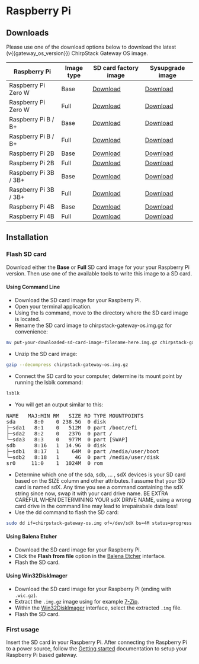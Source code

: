 # Raspberry Pi

## Downloads

Please use one of the download options below to download the latest
(v{{gateway_os_version}}) ChirpStack Gateway OS image. 

| Raspberry Pi | Image type | SD card factory image | Sysupgrade image |
| ------------ | ---------- | --------------------- | ---------------- |
| Raspberry Pi Zero W | Base | [Download](https://artifacts.chirpstack.io/downloads/chirpstack-gateway-os/{{gateway_os_version}}/raspberrypi/bcm27xx/bcm2708/chirpstack-gateway-os-{{gateway_os_version}}-base-bcm27xx-bcm2708-rpi-squashfs-factory.img.gz) | [Download](https://artifacts.chirpstack.io/downloads/chirpstack-gateway-os/{{gateway_os_version}}/raspberrypi/bcm27xx/bcm2708/chirpstack-gateway-os-{{gateway_os_version}}-base-bcm27xx-bcm2708-rpi-squashfs-sysupgrade.img.gz) |
| Raspberry Pi Zero W | Full | [Download](https://artifacts.chirpstack.io/downloads/chirpstack-gateway-os/{{gateway_os_version}}/raspberrypi/bcm27xx/bcm2708/chirpstack-gateway-os-{{gateway_os_version}}-full-bcm27xx-bcm2708-rpi-squashfs-factory.img.gz) | [Download](https://artifacts.chirpstack.io/downloads/chirpstack-gateway-os/{{gateway_os_version}}/raspberrypi/bcm27xx/bcm2708/chirpstack-gateway-os-{{gateway_os_version}}-full-bcm27xx-bcm2708-rpi-squashfs-sysupgrade.img.gz) |
| Raspberry Pi B / B+ | Base | [Download](https://artifacts.chirpstack.io/downloads/chirpstack-gateway-os/{{gateway_os_version}}/raspberrypi/bcm27xx/bcm2708/chirpstack-gateway-os-{{gateway_os_version}}-base-bcm27xx-bcm2708-rpi-squashfs-factory.img.gz) | [Download](https://artifacts.chirpstack.io/downloads/chirpstack-gateway-os/{{gateway_os_version}}/raspberrypi/bcm27xx/bcm2708/chirpstack-gateway-os-{{gateway_os_version}}-base-bcm27xx-bcm2708-rpi-squashfs-sysupgrade.img.gz) |
| Raspberry Pi B / B+ | Full | [Download](https://artifacts.chirpstack.io/downloads/chirpstack-gateway-os/{{gateway_os_version}}/raspberrypi/bcm27xx/bcm2708/chirpstack-gateway-os-{{gateway_os_version}}-full-bcm27xx-bcm2708-rpi-squashfs-factory.img.gz) | [Download](https://artifacts.chirpstack.io/downloads/chirpstack-gateway-os/{{gateway_os_version}}/raspberrypi/bcm27xx/bcm2708/chirpstack-gateway-os-{{gateway_os_version}}-full-bcm27xx-bcm2708-rpi-squashfs-sysupgrade.img.gz) |
| Raspberry Pi 2B | Base | [Download](https://artifacts.chirpstack.io/downloads/chirpstack-gateway-os/{{gateway_os_version}}/raspberrypi/bcm27xx/bcm2709/chirpstack-gateway-os-{{gateway_os_version}}-base-bcm27xx-bcm2709-rpi-2-squashfs-factory.img.gz) | [Download](https://artifacts.chirpstack.io/downloads/chirpstack-gateway-os/{{gateway_os_version}}/raspberrypi/bcm27xx/bcm2709/chirpstack-gateway-os-{{gateway_os_version}}-base-bcm27xx-bcm2709-rpi-2-squashfs-sysupgrade.img.gz) |
| Raspberry Pi 2B | Full | [Download](https://artifacts.chirpstack.io/downloads/chirpstack-gateway-os/{{gateway_os_version}}/raspberrypi/bcm27xx/bcm2709/chirpstack-gateway-os-{{gateway_os_version}}-full-bcm27xx-bcm2709-rpi-2-squashfs-factory.img.gz) | [Download](https://artifacts.chirpstack.io/downloads/chirpstack-gateway-os/{{gateway_os_version}}/raspberrypi/bcm27xx/bcm2709/chirpstack-gateway-os-{{gateway_os_version}}-full-bcm27xx-bcm2709-rpi-2-squashfs-sysupgrade.img.gz) |
| Raspberry Pi 3B / 3B+ | Base | [Download](https://artifacts.chirpstack.io/downloads/chirpstack-gateway-os/{{gateway_os_version}}/raspberrypi/bcm27xx/bcm2709/chirpstack-gateway-os-{{gateway_os_version}}-base-bcm27xx-bcm2709-rpi-2-squashfs-factory.img.gz) | [Download](https://artifacts.chirpstack.io/downloads/chirpstack-gateway-os/{{gateway_os_version}}/raspberrypi/bcm27xx/bcm2709/chirpstack-gateway-os-{{gateway_os_version}}-base-bcm27xx-bcm2709-rpi-2-squashfs-sysupgrade.img.gz) |
| Raspberry Pi 3B / 3B+ | Full | [Download](https://artifacts.chirpstack.io/downloads/chirpstack-gateway-os/{{gateway_os_version}}/raspberrypi/bcm27xx/bcm2709/chirpstack-gateway-os-{{gateway_os_version}}-full-bcm27xx-bcm2709-rpi-2-squashfs-factory.img.gz) | [Download](https://artifacts.chirpstack.io/downloads/chirpstack-gateway-os/{{gateway_os_version}}/raspberrypi/bcm27xx/bcm2709/chirpstack-gateway-os-{{gateway_os_version}}-full-bcm27xx-bcm2709-rpi-2-squashfs-sysupgrade.img.gz) |
| Raspberry Pi 4B | Base | [Download](https://artifacts.chirpstack.io/downloads/chirpstack-gateway-os/{{gateway_os_version}}/raspberrypi/bcm27xx/bcm2709/chirpstack-gateway-os-{{gateway_os_version}}-base-bcm27xx-bcm2709-rpi-2-squashfs-factory.img.gz) | [Download](https://artifacts.chirpstack.io/downloads/chirpstack-gateway-os/{{gateway_os_version}}/raspberrypi/bcm27xx/bcm2709/chirpstack-gateway-os-{{gateway_os_version}}-base-bcm27xx-bcm2709-rpi-2-squashfs-sysupgrade.img.gz) |
| Raspberry Pi 4B | Full | [Download](https://artifacts.chirpstack.io/downloads/chirpstack-gateway-os/{{gateway_os_version}}/raspberrypi/bcm27xx/bcm2709/chirpstack-gateway-os-{{gateway_os_version}}-full-bcm27xx-bcm2709-rpi-2-squashfs-factory.img.gz) | [Download](https://artifacts.chirpstack.io/downloads/chirpstack-gateway-os/{{gateway_os_version}}/raspberrypi/bcm27xx/bcm2709/chirpstack-gateway-os-{{gateway_os_version}}-full-bcm27xx-bcm2709-rpi-2-squashfs-sysupgrade.img.gz) |

## Installation

### Flash SD card

Download either the **Base** or **Full** SD card image for your your Raspberry
Pi version. Then use one of the available tools to write this image to a SD
card.

#### Using Command Line

* Download the SD card image for your Raspberry Pi.
* Open your terminal application.
* Using the ls command, move to the directory where the SD card image is located.
* Rename the SD card image to chirpstack-gateway-os.img.gz for convenience:
```bash
mv put-your-downloaded-sd-card-image-filename-here.img.gz chirpstack-gateway-os.img.gz
```
* Unzip the SD card image:
```bash
gzip --decompress chirpstack-gateway-os.img.gz
```
* Connect the SD card to your computer, determine its mount point by running the lsblk command:
```bash
lsblk
```
* You will get an output similar to this:
<pre>NAME   MAJ:MIN RM   SIZE RO TYPE MOUNTPOINTS
sda      8:0    0 238.5G  0 disk 
├─sda1   8:1    0   512M  0 part /boot/efi
├─sda2   8:2    0   237G  0 part /
└─sda3   8:3    0   977M  0 part [SWAP]
sdb      8:16   1  14.9G  0 disk 
├─sdb1   8:17   1    64M  0 part /media/user/boot
└─sdb2   8:18   1     4G  0 part /media/user/disk
sr0     11:0    1  1024M  0 rom </pre>
* Determine which one of the sda, sdb, ... , sdX devices is your SD card based on the SIZE column and other attributes. I assume that your SD card is named sdX. Any time you see a command containing the sdX string since now, swap it with your card drive name. BE EXTRA CAREFUL WHEN DETERMINING YOUR sdX DRIVE NAME, using a wrong card drive in the command line may lead to irrepairabale data loss!
* Use the dd command to flash the SD card:
```bash
sudo dd if=chirpstack-gateway-os.img of=/dev/sdX bs=4M status=progress
```

#### Using Balena Etcher

* Download the SD card image for your Raspberry Pi.
* Click the **Flash from file** option in the [Balena Etcher](https://www.balena.io/etcher/) interface.
* Flash the SD card.

#### Using Win32DiskImager

* Download the SD card image for your Raspberry Pi (ending with `.wic.gz`).
* Extract the `.img.gz` image using for example [7-Zip](https://www.7-zip.org/).
* Within the [Win32DiskImager](http://sourceforge.net/projects/win32diskimager/) interface, select the extracted `.img` file.
* Flash the SD card.

### First usage

Insert the SD card in your Raspberry Pi. After connecting the Raspberry Pi to a
power source, follow the [Getting started](../getting-started.md)
documentation to setup your Raspberry Pi based gateway.

